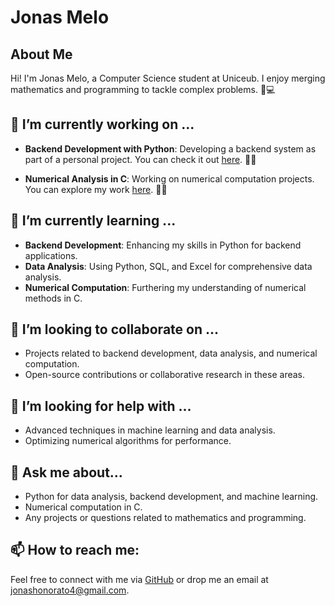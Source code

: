 # Jonas Melo

## About Me

Hi! I'm Jonas Melo, a Computer Science student at Uniceub. I enjoy merging mathematics and programming to tackle complex problems. 🧮💻

## 🔭 I’m currently working on ...

- **Backend Development with Python**: Developing a backend system as part of a personal project. You can check it out [here](https://github.com/JonasMelo21/Sistema-X-Men). 🔧🐍

- **Numerical Analysis in C**: Working on numerical computation projects. You can explore my work [here](https://github.com/JonasMelo21/Numerical-Analysis-Studies). 📐🔢

## 🌱 I’m currently learning ...

- **Backend Development**: Enhancing my skills in Python for backend applications.
- **Data Analysis**: Using Python, SQL, and Excel for comprehensive data analysis.
- **Numerical Computation**: Furthering my understanding of numerical methods in C.

## 👯 I’m looking to collaborate on ...

- Projects related to backend development, data analysis, and numerical computation.
- Open-source contributions or collaborative research in these areas.

## 🤔 I’m looking for help with ...

- Advanced techniques in machine learning and data analysis.
- Optimizing numerical algorithms for performance.

## 💬 Ask me about...

- Python for data analysis, backend development, and machine learning.
- Numerical computation in C.
- Any projects or questions related to mathematics and programming.

## 📫 How to reach me:

Feel free to connect with me via [GitHub](https://github.com/JonasMelo21) or drop me an email at jonashonorato4@gmail.com.

